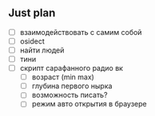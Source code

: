 ## Just plan
- [ ] взаимодействовать с самим собой
- [ ] osidect
- [ ] найти людей 
- [ ] тини
- [ ] скрипт сарафанного радио вк
	- [ ] возраст (min max)
	- [ ] глубина первого нырка
	- [ ] возможность писать? 
	- [ ] режим авто открытия в браузере
